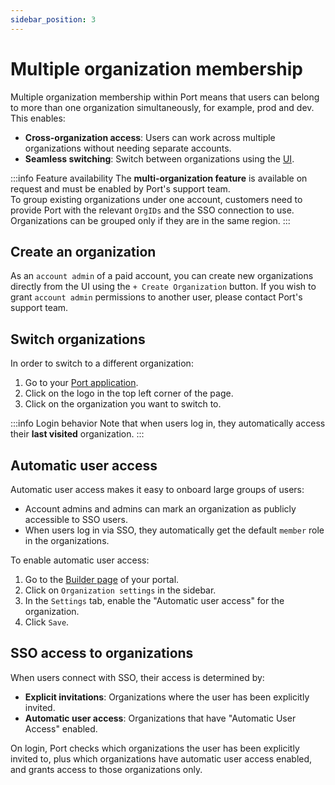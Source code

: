 ```yaml
---
sidebar_position: 3
---
```


# Multiple organization membership

Multiple organization membership within Port means that users can belong to more than one organization simultaneously, for example, prod and dev. This enables:

- **Cross-organization access**: Users can work across multiple organizations without needing separate accounts.
- **Seamless switching**: Switch between organizations using the [UI](#switch-organization).

:::info Feature availability
The **multi-organization feature** is available on request and must be enabled by Port's support team.  
To group existing organizations under one account, customers need to provide Port with the relevant `OrgIDs` and the SSO connection to use.  
Organizations can be grouped only if they are in the same region.
:::

## Create an organization

As an `account admin` of a paid account, you can create new organizations directly from the UI using the `+ Create Organization` button.
If you wish to grant `account admin` permissions to another user, please contact Port's support team.

## Switch organizations

In order to switch to a different organization:  

1. Go to your [Port application](https://app.port.io).
2. Click on the logo in the top left corner of the page.
3. Click on the organization you want to switch to.

:::info Login behavior
Note that when users log in, they automatically access their **last visited** organization.
:::

## Automatic user access

Automatic user access makes it easy to onboard large groups of users:

- Account admins and admins can mark an organization as publicly accessible to SSO users.
- When users log in via SSO, they automatically get the default `member` role in the organizations.

To enable automatic user access:  

1. Go to the [Builder page](https://app.getport.io/settings/data-model) of your portal.
2. Click on `Organization settings` in the sidebar.
3. In the `Settings` tab, enable the "Automatic user access" for the organization.
4. Click `Save`.

## SSO access to organizations

When users connect with SSO, their access is determined by:

- **Explicit invitations**: Organizations where the user has been explicitly invited.
- **Automatic user access**: Organizations that have "Automatic User Access" enabled.

On login, Port checks which organizations the user has been explicitly invited to, plus which organizations have automatic user access enabled, and grants access to those organizations only.